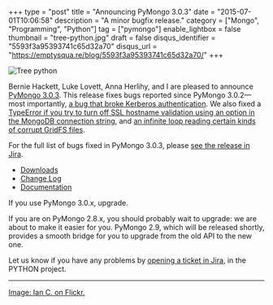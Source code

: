 +++
type = "post"
title = "Announcing PyMongo 3.0.3"
date = "2015-07-01T10:06:58"
description = "A minor bugfix release."
category = ["Mongo", "Programming", "Python"]
tag = ["pymongo"]
enable_lightbox = false
thumbnail = "tree-python.jpg"
draft = false
disqus_identifier = "5593f3a95393741c65d32a70"
disqus_url = "https://emptysqua.re/blog/5593f3a95393741c65d32a70/"
+++

<p><img style="display:block; margin-left:auto; margin-right:auto;" src="tree-python.jpg" alt="Tree python" title="Tree python" /></p>
<p>Bernie Hackett, Luke Lovett, Anna Herlihy, and I are pleased to announce <a href="https://pypi.python.org/pypi/pymongo/3.0.3">PyMongo 3.0.3</a>. This release fixes bugs reported since PyMongo 3.0.2&mdash;most importantly, <a href="https://jira.mongodb.org/browse/PYTHON-932">a bug that broke Kerberos authentication</a>. We also fixed a <a href="https://jira.mongodb.org/browse/PYTHON-934">TypeError if you try to turn off SSL hostname validation using an option in the MongoDB connection string</a>, and <a href="https://jira.mongodb.org/browse/PYTHON-951">an infinite loop reading certain kinds of corrupt GridFS files</a>.</p>
<p>For the full list of bugs fixed in PyMongo 3.0.3, please <a href="https://jira.mongodb.org/browse/PYTHON/fixforversion/15528">see the release in Jira</a>.</p>
<ul>
<li><a href="http://pypi.python.org/pypi/pymongo/3.0.3">Downloads</a></li>
<li><a href="http://api.mongodb.org/python/3.0.3/changelog.html">Change Log</a> </li>
<li><a href="http://api.mongodb.org/python/3.0.3/index.html">Documentation</a></li>
</ul>
<p>If you use PyMongo 3.0.x, upgrade.</p>
<p>If you are on PyMongo 2.8.x, you should probably wait to upgrade: we are about to make it easier for you. PyMongo 2.9, which will be released shortly, provides a smooth bridge for you to upgrade from the old API to the new one.</p>
<p>Let us know if you have any problems by <a href="https://jira.mongodb.org/browse/PYTHON">opening a ticket in Jira</a>, in the PYTHON project.</p>
<hr />
<p><a href="https://www.flickr.com/photos/nasmac/531138641">Image: Ian C. on Flickr.</a></p>
